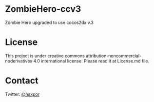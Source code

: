 # ZombieHero-ccv3
Zombie Hero upgraded to use cocos2dx v.3
# License
This project is under creative commons attribution-noncommercial-noderivatives 4.0 international license. Please read it at License.md file.
# Contact
Twitter: [@haxpor](https://twitter.com/haxpor)
